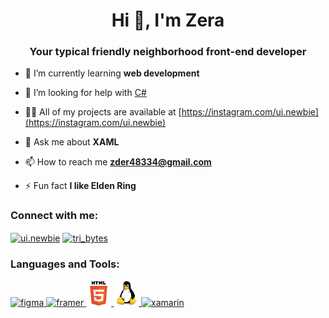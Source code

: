 <h1 align="center">Hi 👋, I'm Zera</h1>
<h3 align="center">Your typical friendly neighborhood front-end developer</h3>

- 🌱 I’m currently learning **web development**

- 🤝 I’m looking for help with [C#](https://github.com/topics/csharp)

- 👨‍💻 All of my projects are available at [https://instagram.com/ui.newbie](https://instagram.com/ui.newbie)

- 💬 Ask me about **XAML**

- 📫 How to reach me **zder48334@gmail.com**

- ⚡ Fun fact **I like Elden Ring**

<h3 align="left">Connect with me:</h3>
<p align="left">
<a href="https://instagram.com/ui.newbie" target="blank"><img align="center" src="https://raw.githubusercontent.com/rahuldkjain/github-profile-readme-generator/master/src/images/icons/Social/instagram.svg" alt="ui.newbie" height="30" width="40" /></a>
<a href="https://www.youtube.com/c/tri_bytes" target="blank"><img align="center" src="https://raw.githubusercontent.com/rahuldkjain/github-profile-readme-generator/master/src/images/icons/Social/youtube.svg" alt="tri_bytes" height="30" width="40" /></a>
</p>

<h3 align="left">Languages and Tools:</h3>
<p align="left"> <a href="https://www.figma.com/" target="_blank" rel="noreferrer"> <img src="https://www.vectorlogo.zone/logos/figma/figma-icon.svg" alt="figma" width="40" height="40"/> </a> <a href="https://www.framer.com/" target="_blank" rel="noreferrer"> <img src="https://www.vectorlogo.zone/logos/framer/framer-icon.svg" alt="framer" width="40" height="40"/> </a> <a href="https://www.w3.org/html/" target="_blank" rel="noreferrer"> <img src="https://raw.githubusercontent.com/devicons/devicon/master/icons/html5/html5-original-wordmark.svg" alt="html5" width="40" height="40"/> </a> <a href="https://www.linux.org/" target="_blank" rel="noreferrer"> <img src="https://raw.githubusercontent.com/devicons/devicon/master/icons/linux/linux-original.svg" alt="linux" width="40" height="40"/> </a> <a href="https://dotnet.microsoft.com/apps/xamarin" target="_blank" rel="noreferrer"> <img src="https://raw.githubusercontent.com/detain/svg-logos/780f25886640cef088af994181646db2f6b1a3f8/svg/xamarin.svg" alt="xamarin" width="40" height="40"/> </a> </p>
